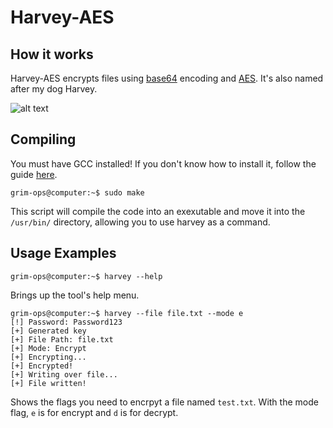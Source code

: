 # Harvey-AES
## How it works
Harvey-AES encrypts files using [base64](https://en.wikipedia.org/wiki/Base64) encoding 
and [AES](https://en.wikipedia.org/wiki/Advanced_Encryption_Standard). It's also named after my dog Harvey.

![alt text](https://github.com/GRIM-OPS/Harvey-AES/blob/master/harvey.jpg)

## Compiling
You must have GCC installed! If you don't know how to install it, follow the guide [here](https://gcc.gnu.org/install/).

```
grim-ops@computer:~$ sudo make
```
This script will compile the code into an exexutable and move it into the `/usr/bin/` directory, allowing you to use harvey as a command. 

## Usage Examples
```
grim-ops@computer:~$ harvey --help
```
Brings up the tool's help menu.

```
grim-ops@computer:~$ harvey --file file.txt --mode e
[!] Password: Password123
[+] Generated key
[+] File Path: file.txt
[+] Mode: Encrypt
[+] Encrypting...
[+] Encrypted!
[+] Writing over file...
[+] File written!

```
Shows the flags you need to encrpyt a file named `test.txt`.
With the mode flag, `e` is for encrypt and `d` is for decrypt.
